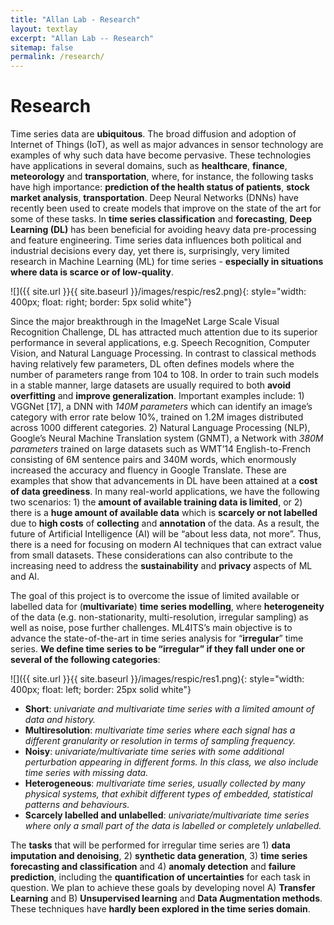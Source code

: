 ```yaml
---
title: "Allan Lab - Research"
layout: textlay
excerpt: "Allan Lab -- Research"
sitemap: false
permalink: /research/
---
```


# Research


Time series data are **ubiquitous**. The broad diffusion and adoption of Internet of Things (IoT), as well as major advances in sensor technology are examples of why such data have become pervasive. These technologies have applications in several domains, such as **healthcare**, **finance**, **meteorology** and **transportation**, where, for instance, the following tasks have high importance: **prediction of the health status of patients**, **stock market analysis**, **transportation**. Deep Neural Networks (DNNs) have recently been used to create models that improve on the state of the art for some of these tasks. In **time series classification** and **forecasting**, **Deep Learning (DL)** has been beneficial for avoiding heavy data pre-processing and feature engineering. Time series data influences both political and industrial decisions every day, yet there is, surprisingly, very limited research in Machine Learning (ML) for time series - **especially in situations where data is scarce or of low-quality**.

![]({{ site.url }}{{ site.baseurl }}/images/respic/res2.png){: style="width: 400px; float: right; border: 5px solid white"}

Since the major breakthrough in the ImageNet Large Scale Visual Recognition Challenge, DL has attracted much attention due to its superior performance in several applications, e.g. Speech Recognition, Computer Vision, and Natural Language Processing. In contrast to classical methods having relatively few parameters, DL often defines models where the number of parameters range from 104 to 108. In order to train such models in a stable manner, large datasets are usually required to both **avoid overfitting** and **improve generalization**. Important examples include: 1) VGGNet [17], a DNN with *140M parameters* which can identify an image’s category with error rate below 10%, trained on 1.2M images distributed across 1000 different categories. 2) Natural Language Processing (NLP), Google’s Neural Machine Translation system (GNMT), a Network with *380M parameters* trained on large datasets such as WMT’14 English-to-French consisting of 6M sentence pairs and 340M words, which enormously increased the accuracy and fluency in Google Translate. These are examples that show that advancements in DL have been attained at a **cost of data greediness**.
In many real-world applications, we have the following two scenarios: 1) the **amount of available training data is limited**, or 2) there is a **huge amount of available data** which is **scarcely or not labelled** due to **high costs** of **collecting** and **annotation** of the data. As a result, the future of Artificial Intelligence (AI) will be “about less data, not more”. Thus, there is a need for focusing on modern AI techniques that can extract value from small datasets. These considerations can also contribute to the increasing need to address the **sustainability** and **privacy** aspects of ML and AI.

The goal of this project is to overcome the issue of limited available or labelled data for (**multivariate**) **time series modelling**, where **heterogeneity** of the data (e.g. non-stationarity, multi-resolution, irregular sampling) as well as noise, pose further challenges. ML4ITS’s main objective is to advance the state-of-the-art in time series analysis for “**irregular**” time series. **We define time series to be “**irregular**” if they fall under one or several of the following categories**:

![]({{ site.url }}{{ site.baseurl }}/images/respic/res1.png){: style="width: 400px; float: left; border: 25px solid white"}

 - **Short**: *univariate and multivariate time series with a limited amount of data and history.*
 - **Multiresolution**: *multivariate time series where each signal has a different granularity or resolution in terms of sampling frequency.*
 - **Noisy**:  *univariate/multivariate time series with some additional perturbation appearing in different forms. In this class, we also include time series with missing data.* 
 - **Heterogeneous**: *multivariate time series, usually collected by many physical systems, that exhibit different types of embedded, statistical patterns and behaviours.*
 - **Scarcely labelled and unlabelled**: *univariate/multivariate time series where only a small part of the data is labelled or completely unlabelled.*


The **tasks** that will be performed for irregular time series are 1) **data imputation and denoising**, 2) **synthetic data generation**, 3) **time series forecasting and classification** and 4) **anomaly detection** and **failure prediction**, including the **quantification of uncertainties** for each task in question. We plan to achieve these goals by developing novel A) **Transfer Learning** and B) **Unsupervised learning** and **Data Augmentation methods**. These techniques have **hardly been explored in the time series domain**.